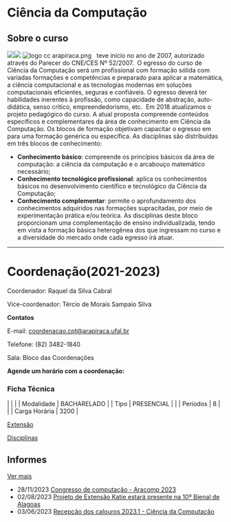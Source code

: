 


Ciência da Computação
=====================










Sobre o curso
-------------


![](https://drive.google.com/file/d/11hKWuL7r7y9A1U5ZtBH60BVZgJA0cb8W/view?usp=sharing)![](https://arapiraca.ufal.br/resolveuid/a4131db918fe4de4832e529c888a41c5/@@images/image/thumb) ![logo cc arapiraca.png](ciencia-da-computacao/documentos/imagens/logo-cc-arapiraca.png/%40%40images/01ed666d-73d0-473d-9aea-5b4be11d96b6.png "logo")   teve início no ano de 2007, autorizado através do Parecer do CNE/CES Nº 52/2007.  O egresso do curso de Ciência da Computação será um profissional com formação sólida com variadas formações e competências e preparado para aplicar a matemática, a ciência computacional e as tecnologias modernas em soluções computacionais eficientes, seguras e confiáveis. O egresso deverá ter habilidades inerentes à profissão, como capacidade de abstração, auto-didática, senso crítico, empreendedorismo, etc.  Em 2018 atualizamos o projeto pedagógico do curso. A atual proposta compreende conteúdos específicos e complementares da área de conhecimento em Ciência da Computação. Os blocos de formação objetivam capacitar o egresso em para uma formação​ ​genérica ou específica. As disciplinas são distribuídas em três blocos de conhecimento:


* **​Conhecimento básico**: compreende os princípios básicos da área de computação: a ciência da computação e o arcabouço matemático necessário;
* **Conhecimento tecnológico profissional**: aplica os conhecimentos básicos no desenvolvimento científico e tecnológico da Ciência da Computação;
* **Conhecimento complementar**: permite o aprofundamento dos conhecimentos adquiridos nas formações supracitadas, por meio de experimentação prática e/ou teórica. As disciplinas deste bloco proporcionam uma complementação de ensino individualizada, tendo em vista a formação básica heterogênea dos que ingressam no curso e a diversidade do mercado onde cada egresso irá atuar.




---


Coordenação(2021-2023)
======================


Coordenador: Raquel da Silva Cabral 


Vice-coordenador: Tércio de Morais Sampaio Silva


**Contatos**


E-mail: [coordenacao.cpt@arapiraca.ufal.br](mailto:coordenaca.cpt@arapiraca.ufal.br)


Telefone: (82) 3482-1840


Sala: Bloco das Coordenações


**Agende um horário com a coordenação:**








### Ficha Técnica




|
|  |
| Modalidade | BACHARELADO |
| Tipo | PRESENCIAL |
|
| Períodos | 8 |
|
| Carga Horária | 3200 |










[Extensão](ciencia-da-computacao/extensao.html)





[Disciplinas](ciencia-da-computacao/disciplinas-1.html)










Informes
--------




[Ver mais](ciencia-da-computacao/institucional/informes.html)


* 28/11/2023
[Congresso de computação - Aracomp 2023](ciencia-da-computacao/institucional/informes/aracomp-2023.html)
* 02/08/2023
[Projeto de Extensão Katie estará presente na 10º Bienal de Alagoas](ciencia-da-computacao/institucional/informes/katie-na-bienal.html)
* 03/06/2023
[Recepção dos calouros 2023.1 - Ciência da Computação](ciencia-da-computacao/institucional/informes/recepcao-dos-calouros-2023-1-ciencia-da-computacao.html)













